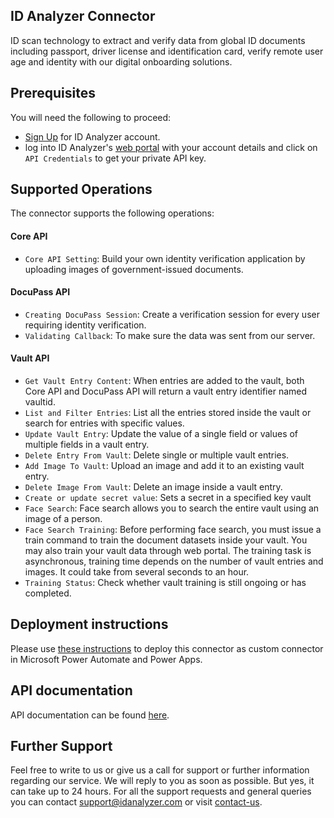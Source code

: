 ## ID Analyzer Connector

ID scan technology to extract and verify data from global ID documents including passport, driver license and identification card, verify remote user age and identity with our digital onboarding solutions.

## Prerequisites

You will need the following to proceed:

- [Sign Up](https://www.idanalyzer.com/signup.html) for ID Analyzer account.
- log into ID Analyzer's [web portal](https://portal.idanalyzer.com/) with your account details and click on `API Credentials` to get your private API key.

## Supported Operations

The connector supports the following operations:

#### Core API

- `Core API Setting`: Build your own identity verification application by uploading images of government-issued documents.

#### DocuPass API

- `Creating DocuPass Session`: Create a verification session for every user requiring identity verification.
- `Validating Callback`: To make sure the data was sent from our server.

#### Vault API

- `Get Vault Entry Content`: When entries are added to the vault, both Core API and DocuPass API will return a vault entry identifier named vaultid.
- `List and Filter Entries`: List all the entries stored inside the vault or search for entries with specific values.
- `Update Vault Entry`: Update the value of a single field or values of multiple fields in a vault entry.
- `Delete Entry From Vault`: Delete single or multiple vault entries.
- `Add Image To Vault`: Upload an image and add it to an existing vault entry.
- `Delete Image From Vault`: Delete an image inside a vault entry.
- `Create or update secret value`: Sets a secret in a specified key vault
- `Face Search`: Face search allows you to search the entire vault using an image of a person.
- `Face Search Training`: Before performing face search, you must issue a train command to train the document datasets inside your vault. You may also train your vault data through web portal. The training task is asynchronous, training time depends on the number of vault entries and images. It could take from several seconds to an hour.
- `Training Status`: Check whether vault training is still ongoing or has completed.

## Deployment instructions

Please use [these instructions](https://docs.microsoft.com/en-us/connectors/custom-connectors/paconn-cli) to deploy this connector as custom connector in Microsoft Power Automate and Power Apps.

## API documentation

API documentation can be found [here](https://developer.idanalyzer.com/index.html).

## Further Support

Feel free to write to us or give us a call for support or further information regarding our service. We will reply to you as soon as possible. But yes, it can take up to 24 hours. For all the support requests and general queries you can contact support@idanalyzer.com
or visit [contact-us](https://www.idanalyzer.com/contact.html).
